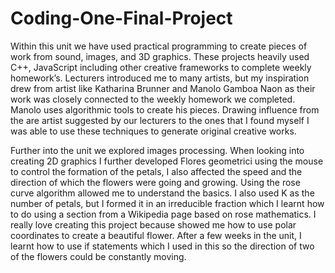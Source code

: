# Coding-One-Final-Project

Within this unit we have used practical programming to create pieces of work from sound, images, and 3D graphics. These projects heavily used C++, JavaScript including other creative frameworks to complete weekly homework’s. Lecturers introduced me to many artists, but my inspiration drew from artist like Katharina Brunner and Manolo Gamboa Naon as their work was closely connected to the weekly homework we completed. Manolo uses algorithmic tools to create his pieces. Drawing influence from the are artist suggested by our lecturers to the ones that I found myself I was able to use these techniques to generate original creative works. 

Further into the unit we explored images processing. When looking into creating 2D graphics I further developed Flores geometrici using the mouse to control the formation of the petals, I also affected the speed and the direction of which the flowers were going and growing. Using the rose curve algorithm allowed me to understand the basics. I also used K as the number of petals, but I formed it in an irreducible fraction which I learnt how to do using a section from a Wikipedia page based on rose mathematics. I really love creating this project because showed me how to use polar coordinates to create a beautiful flower. After a few weeks in the unit, I learnt how to use if statements which I used in this so the direction of two of the flowers could be constantly moving. 
